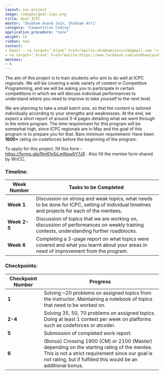 ```yaml
---
layout: soc-project
image: /images/goal-icpc.png
title: Goal ICPC
mentor: "Shubham Anand Jain, Shubham Atri"
category: "Competitive Coding"
application_procedure: "none"
weight: 53
ribbon: new
contact:
- Email - <a target="_blank" href="mailto:shubhamjainiitb@gmail.com ">shubhamjainiitb@gmail.com </a>
- <a target="_blank" href="mailto:https://www.facebook.com/shubhamjainhere/">Facebook</a>
mentees:
- 6
---
```



The aim of this project is to train students who aim to do well at ICPC regionals. We will be covering a wide variety of content in Competitive Programming, and we will be asking you to participate in certain competitions in which we will discuss individual performances to understand where you need to improve to take yourself to the next level. 

<!--break-->

We are planning to take a small batch size, so that the content is tailored individually according to your strengths and weaknesses. At the end, we expect a short report of around 3-4 pages detailing what we went through in the entire program. The time requirement for this program will be somewhat high, since ICPC regionals are in May and the goal of this program is to prepare you for that.
Bare minimum requirement: Have been **1600+** rating on codeforces before the beginning of the program.

To apply for this project, fill this form - https://forms.gle/Rm61n5jLmNsw6Y7J9 . Also fill the mentee form shared by WnCC.

<!--break-->

### Timeline:
<!--break-->

|Week Number  	| Tasks to be Completed|
|--- 			| --- | 
|**Week 1** 	|Discussion on strong and weak topics, what needs to be done for ICPC, setting of individual timelines and projects for each of the mentees.|
|**Week 2-5** 	|Discussion of topics that we are working on, discussion of performances on weekly training contests, understanding further roadblocks.|
|**Week 6** 	|Completing a 3-page report on what topics were covered and what you learnt about your areas in need of improvement from the program.|

### Checkpoints:
<!--break-->

|Checkpoint Number  | Progress|
|--- | --- | 
|**1** |Solving ~20 problems on assigned topics from the instructor. Maintaining a notebook of topics that need to be worked on.|
|**2-4** |Solving 35, 50, 70 problems on assigned topics. Doing at least 1 contest per week on platforms such as codeforces or atcoder.|
|**5** |Submission of completed work report.|
|**6** |(Bonus) Crossing 1900 (CM) or 2100 (Master) depending on the starting rating of the mentee. This is not a strict requirement since our goal is not rating, but if fulfilled this would be an additional bonus.|
